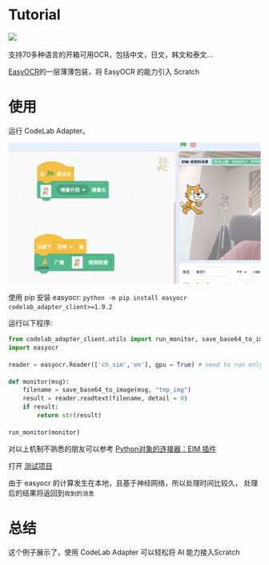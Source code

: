 # Tutorial
![](https://raw.githubusercontent.com/JaidedAI/EasyOCR/master/examples/example2.png)

支持70多种语言的开箱可用OCR，包括中文，日文，韩文和泰文...

[EasyOCR](https://github.com/JaidedAI/EasyOCR)的一层薄薄包装，将 EasyOCR 的能力引入 Scratch


# 使用
运行 CodeLab Adapter。

![](/img/ddd063082e3ef5ebb89d868217e327a8.png)

使用 pip 安装 easyocr: `python -m pip install easyocr codelab_adapter_client>=1.9.2`

运行以下程序:

```python
from codelab_adapter_client.utils import run_monitor, save_base64_to_image
import easyocr

reader = easyocr.Reader(['ch_sim','en'], gpu = True) # need to run only once to load model into memory

def monitor(msg):
    filename = save_base64_to_image(msg, "tmp_img")
    result = reader.readtext(filename, detail = 0)
    if result:
        return str(result)

run_monitor(monitor)
```

对以上机制不熟悉的朋友可以参考 [Python对象的连接器：EIM 插件](/project_tutorial/eim_pt/)

打开 [测试项目](https://scratch-beta.codelab.club/?sb3url=https://adapter.codelab.club/sb3/Scratch-EasyOCR.sb3)

由于 easyocr 的计算发生在本地，且基于神经网络，所以处理时间比较久， 处理后的结果将返回到`收到的消息`

# 总结
这个例子展示了，使用 CodeLab Adapter 可以轻松将 AI 能力接入Scratch